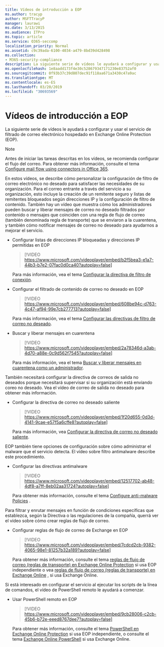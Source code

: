 ```yaml
---
title: Vídeos de introducción a EOP
ms.author: tracyp
author: MSFTTracyP
manager: laurawi
ms.date: 3/13/2015
ms.audience: ITPro
ms.topic: article
ms.service: O365-seccomp
localization_priority: Normal
ms.assetid: c9c39ada-6100-4034-a479-8bd39d428498
ms.collection:
- M365-security-compliance
description: La siguiente serie de vídeos le ayudará a configurar y usar el servicio de filtrado de correo electrónico hospedado en Exchange Online Protection (EOP).
ms.openlocfilehash: 1e8aadd173f4e30c528679347171230e83752af0
ms.sourcegitcommit: 0f93b37c39d807dec91f118aa671a3430c47a9ac
ms.translationtype: MT
ms.contentlocale: es-ES
ms.lasthandoff: 03/20/2019
ms.locfileid: "30693569"
---
```

# <a name="videos-for-getting-started-with-eop"></a>Vídeos de introducción a EOP

La siguiente serie de vídeos le ayudará a configurar y usar el servicio de filtrado de correo electrónico hospedado en Exchange Online Protection (EOP).
  
> [!NOTE]
> Antes de iniciar las tareas descritas en los vídeos, se recomienda configurar el flujo del correo. Para obtener más información, consulte el tema [Configure mail flow using connectors in Office 365](http://technet.microsoft.com/library/854b5a50-4462-4836-a092-37e208d29624.aspx). 
  
En estos vídeos, se describe cómo personalizar la configuración de filtro de correo electrónico no deseado para satisfacer las necesidades de su organización. Para el correo entrante a través del servicio a su organización, esto incluye la creación de un remitente seguro y listas de remitentes bloqueados según direcciones IP y la configuración de filtro de contenido. También hay un vídeo que muestra cómo los administradores pueden buscar y liberar mensajes de correo no deseado filtrados por contenido o mensajes que coinciden con una regla de flujo de correo (también denominada regla de transporte) que se enviaron a la cuarentena, y también cómo notificar mensajes de correo no deseado para ayudarnos a mejorar el servicio.
  
- Configurar listas de direcciones IP bloqueadas y direcciones IP permitidas en EOP
    > [!VIDEO https://www.microsoft.com/videoplayer/embed/b2f5bea3-e1a7-44b3-b7e2-07fac0d0ca40?autoplay=false]
  
    Para más información, vea el tema [Configurar la directiva de filtro de conexión](../configure-the-connection-filter-policy.md). 
    
- Configurar el filtrado de contenido de correo no deseado en EOP
    > [!VIDEO https://www.microsoft.com/videoplayer/embed/608be94c-d763-4c47-af94-99e7cb277713?autoplay=false]
  
    Para más información, vea el tema [Configurar las directivas de filtro de correo no deseado](../configure-your-spam-filter-policies.md). 
    
- Buscar y liberar mensajes en cuarentena
    > [!VIDEO https://www.microsoft.com/videoplayer/embed/2a78346d-a3ab-4d70-a88e-0c9d562f7545?autoplay=false]
  
    Para más información, vea el tema [Buscar y liberar mensajes en cuarentena como un administrador](../find-and-release-quarantined-messages-as-an-administrator.md). 
    
También necesitará configurar la directiva de correos de salida no deseados porque necesitará supervisar si su organización está enviando coreo no deseado. Vea el vídeo de correo de salida no deseado para obtener más información.
  
- Configurar la directiva de correo no deseado saliente
    > [!VIDEO https://www.microsoft.com/videoplayer/embed/1f20d655-0d3d-4141-9cae-e57f5a6cffe8?autoplay=false]
  
    Para más información, vea [Configurar la directiva de correo no deseado saliente](../configure-the-outbound-spam-policy.md).
    
EOP también tiene opciones de configuración sobre cómo administrar el malware que el servicio detecta. El vídeo sobre filtro antimalware describe este procedimiento.
  
- Configurar las directivas antimalware
    > [!VIDEO https://www.microsoft.com/videoplayer/embed/12517702-ab48-4df8-a7ff-8eb02aa31724?autoplay=false]
  
    Para obtener más información, consulte el tema [Configure anti-malware Policies](../configure-anti-malware-policies.md) . 
    
Para filtrar y enrutar mensajes en función de condiciones específicas que establezca, según la Directiva o las regulaciones de la compañía, querrá ver el vídeo sobre cómo crear reglas de flujo de correo.
  
- Configurar reglas de flujo de correo de Exchange en EOP
    > [!VIDEO https://www.microsoft.com/videoplayer/embed/7cdcd2cb-9382-4065-98e1-81257b32a189?autoplay=false]
  
    Para obtener más información, consulte el tema [reglas de flujo de correo (reglas de transporte) en Exchange Online Protection](mail-flow-rules-transport-rules-0.md) si usa EOP independiente o vea [reglas de flujo de correo (reglas de transporte) en Exchange Online](http://technet.microsoft.com/library/743bd525-0ca2-426d-b76c-b4a052bc8886.aspx) , si usa Exchange Online.
    
Si está interesado en configurar el servicio al ejecutar los scripts de la línea de comandos, el vídeo de PowerShell remoto le ayudará a comenzar.
  
- Usar PowerShell remoto en EOP
    > [!VIDEO https://www.microsoft.com/videoplayer/embed/9cb28006-c2cb-45b6-b72e-eeed8767dee7?autoplay=false]
  
    Para obtener más información, consulte el tema [PowerShell en Exchange Online Protection](http://technet.microsoft.com/library/f7918a88-774a-405e-945b-bc2f5ee9f748.aspx) si usa EOP independiente, o consulte el tema [Exchange Online PowerShell](http://technet.microsoft.com/library/1cb603b0-2961-4afe-b879-b048fe0f64a2.aspx) si usa Exchange Online. 
    

